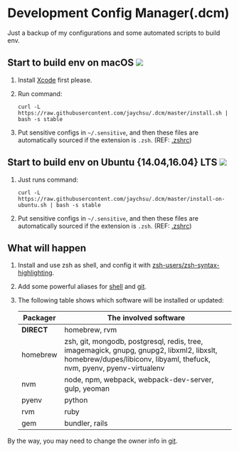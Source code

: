 Development Config Manager(.dcm)
=====

Just a backup of my configurations and some automated scripts to build env.

## Start to build env on macOS ![](https://img.shields.io/badge/status-stable-green.svg?style=flat)

1. Install [Xcode](http://developer.apple.com/xcode/) first please.
2. Run command:

    ```curl -L https://raw.githubusercontent.com/jaychsu/.dcm/master/install.sh | bash -s stable```

3. Put sensitive configs in `~/.sensitive`, and then these files are automatically sourced if the extension is `.zsh`. (REF: [.zshrc](./dotfile/.zshrc))

## Start to build env on Ubuntu {14.04,16.04} LTS ![](https://img.shields.io/badge/status-beta-orange.svg?style=flat)

1. Just runs command:

    ```curl -L https://raw.githubusercontent.com/jaychsu/.dcm/master/install-on-ubuntu.sh | bash -s stable```

2. Put sensitive configs in `~/.sensitive`, and then these files are automatically sourced if the extension is `.zsh`. (REF: [.zshrc](./dotfile/.zshrc))

## What will happen

1. Install and use zsh as shell, and config it with [zsh-users/zsh-syntax-highlighting](https://github.com/zsh-users/zsh-syntax-highlighting).
2. Add some powerful aliases for [shell](./dotfile/.zsh/alias.zsh) and [git](./dotfile/.gitconfig).
3. The following table shows which software will be installed or updated:

    Packager | The involved software
    --- | ---
    **DIRECT** | homebrew, rvm
    homebrew | zsh, git, mongodb, postgresql, redis, tree, imagemagick, gnupg, gnupg2, libxml2, libxslt, homebrew/dupes/libiconv, libyaml, thefuck, nvm, pyenv, pyenv-virtualenv
    nvm | node, npm, webpack, webpack-dev-server, gulp, yeoman
    pyenv | python
    rvm | ruby
    gem | bundler, rails

By the way, you may need to change the owner info in [git](./dotfile/.gitconfig).
